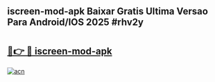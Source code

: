## iscreen-mod-apk Baixar Gratis Ultima Versao Para Android/IOS 2025 #rhv2y

# <h2><a href="https://ainizakaria.my?title=iscreen-mod-apk&ref=20M">🔗👉 🔴 iscreen-mod-apk</a></h2>

[![acn](https://github.com/user-attachments/assets/0f9c940e-d8b0-45ae-aac7-cd30a18b3e1c)](https://ainizakaria.my?title=iscreen-mod-apk&ref=20M)

